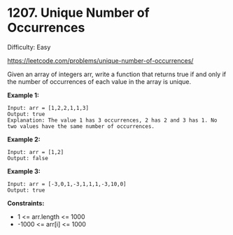 # 1207. Unique Number of Occurrences

Difficulty: Easy

https://leetcode.com/problems/unique-number-of-occurrences/

Given an array of integers arr, write a function that returns true if and only if the number of occurrences of each value in the array is unique.

**Example 1:**
```
Input: arr = [1,2,2,1,1,3]
Output: true
Explanation: The value 1 has 3 occurrences, 2 has 2 and 3 has 1. No two values have the same number of occurrences.
```

**Example 2:**
```
Input: arr = [1,2]
Output: false
```

**Example 3:**
```
Input: arr = [-3,0,1,-3,1,1,1,-3,10,0]
Output: true
```

**Constraints:**

* 1 <= arr.length <= 1000
* -1000 <= arr[i] <= 1000
